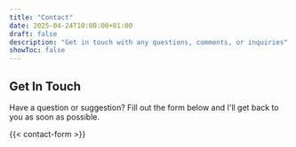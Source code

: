 ```yaml
---
title: "Contact"
date: 2025-04-24T10:00:00+01:00
draft: false
description: "Get in touch with any questions, comments, or inquiries"
showToc: false
---
```


## Get In Touch

Have a question or suggestion? Fill out the form below and I'll get back to you as soon as possible.

{{< contact-form >}}
